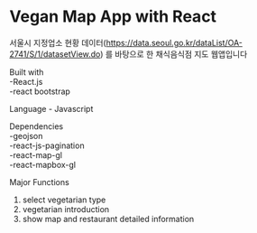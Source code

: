# Vegan Map App with React

서울시 지정업소 현황 데이터(https://data.seoul.go.kr/dataList/OA-2741/S/1/datasetView.do) 를 바탕으로 한 채식음식점 지도 웹앱입니다  

Built with   
-React.js   
-react bootstrap


Language - Javascript


Dependencies   
-geojson  
-react-js-pagination  
-react-map-gl  
-react-mapbox-gl  


Major Functions   
1. select vegetarian type
2. vegetarian introduction
3. show map and restaurant detailed information

